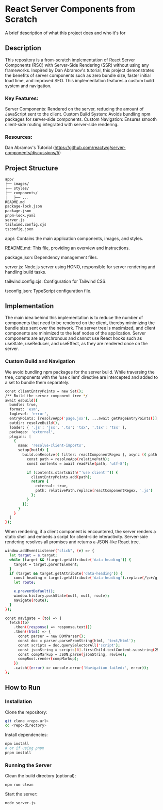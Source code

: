 
# React Server Components from Scratch



A brief description of what this project does and who it's for


## Description

This repository is a from-scratch implementation of React Server Components (RSC) with Server-Side Rendering (SSR) without using any frameworks. Inspired by Dan Abramov's tutorial, this project demonstrates the benefits of server components such as zero bundle size, faster initial load time, and improved SEO. This implementation features a custom build system and navigation.

### Key Features:
Server Components: Rendered on the server, reducing the amount of JavaScript sent to the client.
Custom Build System: Avoids bundling npm packages for server-side components.
Custom Navigation: Ensures smooth client-side routing integrated with server-side rendering.

### Resources:
Dan Abramov's Tutorial (https://github.com/reactwg/server-components/discussions/5)


## Project Structure

```bash
app/
├── images/
├── styles/
├── components/
│   ├── ...
README.md
package-lock.json
package.json
pnpm-lock.yaml
server.js
tailwind.config.cjs
tsconfig.json
```

app/: Contains the main application components, images, and styles.

README.md: This file, providing an overview and instructions.

package.json: Dependency management files.

server.js: Node.js server using HONO, responsible for server rendering and handling build tasks.

tailwind.config.cjs: Configuration for Tailwind CSS.

tsconfig.json: TypeScript configuration file.


## Implementation

The main idea behind this implementation is to reduce the number of components that need to be rendered on the client, thereby minimizing the bundle size sent over the network. The server tree is maximized, and client components are minimized to the leaf nodes of the application. Server components are asynchronous and cannot use React hooks such as useState, useReducer, and useEffect, as they are rendered once on the server.

### Custom Build and Navigation
We avoid bundling npm packages for the server build. While traversing the tree, components with the ‘use client’ directive are intercepted and added to a set to bundle them separately.

```bash
const clientEntryPoints = new Set();
/** Build the server component tree */
await esbuild({
  bundle: true,
  format: 'esm',
  logLevel: 'error',
  entryPoints: [resolveApp('page.jsx'), ...await getPageEntryPoints()],
  outdir: resolveBuild(),
  loader: { '.js': 'jsx', '.ts': 'tsx', '.tsx': 'tsx' },
  packages: 'external',
  plugins: [
    {
      name: 'resolve-client-imports',
      setup(build) {
        build.onResolve({ filter: reactComponentRegex }, async ({ path: relativePath }) => {
          const path = resolveApp(relativePath);
          const contents = await readFile(path, 'utf-8');

          if (contents.startsWith("'use client'")) {
            clientEntryPoints.add(path);
            return {
              external: true,
              path: relativePath.replace(reactComponentRegex, '.js')
            };
          }
        });
      }
    }
  ]
});

```

When rendering, if a client component is encountered, the server renders a static shell and embeds a script for client-side interactivity. Server-side rendering resolves all promises and returns a JSON-like React tree.

```bash
window.addEventListener("click", (e) => {
  let target = e.target;
  while (target && !target.getAttribute('data-heading')) {
    target = target.parentElement;
  }
  if (target && target.getAttribute('data-heading')) {
    const heading = target.getAttribute('data-heading').replace(/\s+/g, '');
    let route;

    e.preventDefault();
    window.history.pushState(null, null, route);
    navigate(route);
  }
});

const navigate = (to) => {
  fetch(to)
    .then((response) => response.text())
    .then((html) => {
      const parser = new DOMParser();
      const doc = parser.parseFromString(html, 'text/html');
      const scripts = doc.querySelectorAll('script');
      const jsonString = scripts[0].firstChild.textContent.substring(25, 5000);
      const compMarkup = JSON.parse(jsonString, revive);
      compRoot.render(compMarkup);
    })
    .catch((error) => console.error('Navigation failed:', error));
};

```

## How to Run

### Installation

Clone the repository:

```bash
git clone <repo-url>
cd <repo-directory>
```
Install dependencies:

```bash
npm install
# or if using pnpm
pnpm install
```
### Running the Server

Clean the build directory (optional):

```bash
npm run clean
```
Start the server:

```bash
node server.js
```

